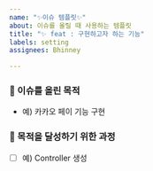 ```yaml
---
name: "✨이슈 템플릿✨"
about: 이슈를 올릴 때 사용하는 템플릿
title: "✨ feat : 구현하고자 하는 기능"
labels: setting
assignees: Bhinney

---
```


### 📎 이슈를 올린 목적
- 예) 카카오 페이 기능 구현


### 📎 목적을 달성하기 위한 과정
- [ ]  예) Controller 생성
